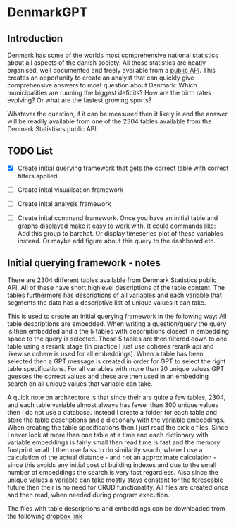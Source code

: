 # DenmarkGPT

## Introduction
Denmark has some of the worlds most comprehensive national statistics about all aspects of the danish society. All these statistics are neatly organised, well documented and freely available from a [public API](https://www.dst.dk/da/Statistik/brug-statistikken/muligheder-i-statistikbanken/api). This creates an opportunity to create an analyst that can quickly give comprehensive answers to most question about Denmark: Which municipalities are running the biggest deficits? How are the birth rates evolving? Or what are the fastest growing sports?

Whatever the question, if it can be measured then it likely is and the answer will be readily available from one of the 2304 tables available from the Denmark Statistiscs public API.

## TODO List

- [x] Create initial querying framework that gets the correct table with correct filters applied.
- [ ] Create inital visualisation framework
- [ ] Create inital analysis framework
- [ ] Create inital command framework. Once you have an initial table and graphs displayed make it easy to work with. It could commands like: Add this group to barchat. Or display timeseries plot of these variables instead. Or maybe add figure about this query to the dashboard etc.


## Initial querying framework - notes
There are 2304 different tables available from Denmark Statistics public API. All of these have short highlevel descriptions of the table content. The tables furthermore has descriptions of all variables and each variable that segments the data has a descriptive list of unique values it can take. 

This is used to create an initial querying framework in the following way: All table descriptions are embedded. When writing a question/query the query is then embedded and a the 5 tables with descriptions closest in embedding space to the query is selected. These 5 tables are then filtered down to one table using a rerank stage (in practice I just use coheres rerank api and likewise cohere is used for all embeddings).
When a table has been selected then a GPT message is created in order for GPT to select the right table specifications. For all variables with more than 20 unique values GPT guesses the correct values and these are then used in an embedding search on all unique values that variable can take.

A quick note on architecture is that since their are quite a few tables, 2304, and each table variable almost always has fewer than 300 unique values then I do not use a database. Instead I create a folder for each table and store the table descriptions and a dictionary with the variable embeddings. When creating the table specifications then I just read the pickle files. Since I never look at more than one table at a time and each dictionary with variable embeddings is fairly small then read time is fast and the memory footprint small. I then use faiss to do similarity seach, where I use a calculation of the actual distance - and not an approximate calculation - since this avoids any initial cost of building indexes and due to the small number of embeddings the search is very fast regardless. Also since the unique values a variable can take mostly stays constant for the foreseable future then their is no need for CRUD functionality. All files are created once and then read, when needed during program execution.

The files with table descriptions and embeddings can be downloaded from the following [dropbox link](https://www.dropbox.com/scl/fi/vsk3ykzzxofiyfuavqy8r/dstgpt_en_table_info_embs.zip?rlkey=ejkytokt98f2au34rg86reu7x&dl=0)
